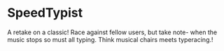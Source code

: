 # SpeedTypist
A retake on a classic! Race against fellow users, but take note- when the music stops so must all typing. Think musical chairs meets typeracing.!
